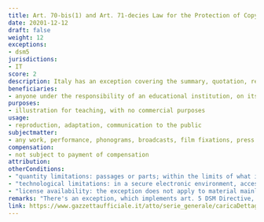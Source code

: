 ```yaml
---
title: Art. 70-bis(1) and Art. 71-decies Law for the Protection of Copyright and Neighboring Rights
date: 20201-12-12
draft: false
weight: 12
exceptions:
- dsm5
jurisdictions:
- IT
score: 2 
description: Italy has an exception covering the summary, quotation, reproduction, translation, adaptation and communication to the public of protected materials by digital means that take place under the responsibility of an educational institution on its premises or in other location or in a secure electronic environment (Art. 70-bis(1)). This exception is not subject to compensation, but the use of certain materials is subject to license availability. These exceptions apply also to performances, phonograms, film fixations and broadcasts (Art. 71-decies).
beneficiaries:
- anyone under the responsibility of an educational institution, on its premises or in other location or in a secure electronic environment, accessible only to teaching staff of that institution and pupils or enrolled students to the course of study in which the works or other materials are used
purposes: 
- illustration for teaching, with no commercial purposes
usage:
- reproduction, adaptation, communication to the public
subjectmatter:
- any work, performance, phonograms, broadcasts, film fixations, press publications 
compensation:
- not subject to payment of compensation
attribution: 
otherConditions: 
- "quantity limitations: passages or parts; within the limits of what is justified"
- "technological limitations: in a secure electronic environment, accessible only to teaching staff of that institution and pupils or enrolled students to the course of study in which the works or other materials are used"
- "license availability: the exception does not apply to material mainly intended for the education market and sheet music and to musical scores when appropriate voluntary licenses that authorize the uses specified therein are available on the market and when these licenses meet the needs and specificities of the institutes of education and are easily known and accessible by them"
remarks: "There's an exception, which implements art. 5 DSM Directive, allowing the summary, quotation, reproduction, translation and adaptation of passages or parts of works and other materials and their communication to the public by digital means, exclusively for purposes of illustration for teaching, within the limits of what is justified from the non-commercial purpose pursued, provided that is under the responsibility of an educational institution, on its premises or in other location or in a secure electronic environment, accessible only to teaching staff of that institution and pupils or enrolled students to the course of study in which the works or other materials are used. This exception does not apply to material mainly intended for the education market and sheet music and to musical scores when appropriate voluntary licenses that authorize the uses specified therein are available on the market and when these licenses meet the needs and specificities of the institutes of education and are easily known and accessible by them. There's a cross-border provision stating that the uses made under this exception that take place in Italy by an educational institution that is based in another Member State are understood to be carried out exclusively in that Member State.<br /><br />There's a provision stating that the exceptions that are applicable to copyright apply also to performances, phonograms, film fixations and broadcasts."
link: https://www.gazzettaufficiale.it/atto/serie_generale/caricaDettaglioAtto/originario?atto.dataPubblicazioneGazzetta=2021-11-27&atto.codiceRedazionale=21G00192&elenco30giorni=true
---
```


